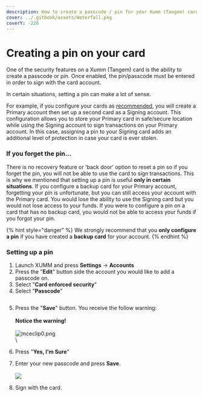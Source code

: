 ```yaml
---
description: How to create a passcode / pin for your Xumm (Tangem) card
cover: ../.gitbook/assets/Waterfall.png
coverY: -226
---
```


# Creating a pin on your card

One of the security features on a Xumm (Tangem) card is the ability to create a passcode or pin. Once enabled, the pin/passcode must be entered in order to sign with the card account.&#x20;

In certain situations, setting a pin can make a lot of sense.

For example, if you configure your cards as [recommended](getting-started.md), you will create a Primary account then set up a second card as a Signing account. This configuration allows you to store your Primary card in safe/secure location while using the Signing account to sign transactions on your Primary account.  In this case, assigning a pin to your Signing card adds an additional level of protection in case your card is ever stolen.

### **If you forget the pin...**

There is no recovery feature or 'back door' option to reset a pin so if you forget the pin, you will not be able to use the card to sign transactions. This is why we mentioned that setting up a pin is useful **only in certain situations**. If you configure a backup card for your Primary account, forgetting your pin is unfortunate, but you can still access your account with the Primary card. You would lose the ability to use the Signing card but you would not lose access to your funds. If you were to configure a pin on a card that has no backup card, you would not be able to access your funds if you forgot your pin.&#x20;

{% hint style="danger" %}
We strongly recommend that you **only configure a pin** if you have created a **backup card** for your account.
{% endhint %}

### **Setting up a pin**

1. Launch XUMM and press **Settings** -> **Accounts**&#x20;
2. Press the "**Edit**" button side the account you would like to add a passcode on.
3. Select "**Card enforced security**"
4. Select "**Passcode**"

<figure><img src="../.gitbook/assets/Card security.png" alt=""><figcaption></figcaption></figure>

5. Press the "**Save**" button. You receive the follow warning:\
   \
   **Notice the warning!**\
   \
   ![mceclip0.png](https://drtc9zr.dlvr.cloud/hc/article\_attachments/4420120240786/mceclip0.png)\
   \

6. Press "**Yes, I'm Sure**"
7. Enter your new passcode and press **Save**.\
   \
   ![](<../.gitbook/assets/image (23).png>)
8. Sign with the card.



